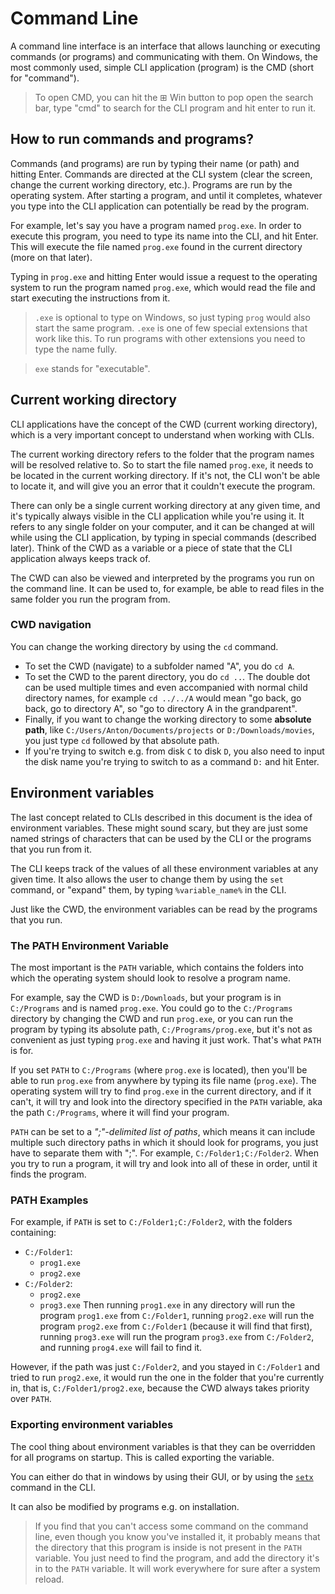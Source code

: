 # Command Line

A command line interface is an interface that allows launching or executing commands (or programs)
and communicating with them.
On Windows, the most commonly used, simple CLI application (program) is the CMD (short for "command").

> To open CMD, you can hit the ⊞ Win button to pop open the search bar, 
> type "cmd" to search for the CLI program and hit enter to run it.

## How to run commands and programs?

Commands (and programs) are run by typing their name (or path) and hitting Enter.
Commands are directed at the CLI system (clear the screen, change the current working directory, etc.).
Programs are run by the operating system.
After starting a program, and until it completes,
whatever you type into the CLI application can potentially be read by the program.

For example, let's say you have a program named `prog.exe`.
In order to execute this program, you need to type its name into the CLI, and hit Enter. 
This will execute the file named `prog.exe` found in the current directory (more on that later).

Typing in `prog.exe` and hitting Enter would issue a request to the operating system to run the program named `prog.exe`,
which would read the file and start executing the instructions from it.

> `.exe` is optional to type on Windows, so just typing `prog` would also start the same program.
> `.exe` is one of few special extensions that work like this.
> To run programs with other extensions you need to type the name fully.

> `exe` stands for "executable".

## Current working directory

CLI applications have the concept of the CWD (current working directory), 
which is a very important concept to understand when working with CLIs.

The current working directory refers to the folder that the program names will be resolved relative to.
So to start the file named `prog.exe`, it needs to be located in the current working directory.
If it's not, the CLI won't be able to locate it, and will give you an error that it couldn't execute the program.

There can only be a single current working directory at any given time, and it's typically always visible 
in the CLI application while you're using it.
It refers to any single folder on your computer, and it can be changed at will while using the CLI application,
by typing in special commands (described later).
Think of the CWD as a variable or a piece of state that the CLI application always keeps track of.

The CWD can also be viewed and interpreted by the programs you run on the command line.
It can be used to, for example, be able to read files in the same folder you run the program from.

### CWD navigation

You can change the working directory by using the `cd` command.
- To set the CWD (navigate) to a subfolder named "A", you do `cd A`.
- To set the CWD to the parent directory, you do `cd ..`.
  The double dot can be used multiple times and even accompanied with normal child directory names, for example `cd ../../A` would mean "go back, go back, go to directory A", so "go to directory A in the grandparent".
- Finally, if you want to change the working directory to some **absolute path**, 
  like `C:/Users/Anton/Documents/projects` or `D:/Downloads/movies`, 
  you just type `cd` followed by that absolute path.
- If you're trying to switch e.g. from disk `C` to disk `D`, 
  you also need to input the disk name you're trying to switch to as a command `D:` and hit Enter.

## Environment variables

The last concept related to CLIs described in this document is the idea of environment variables.
These might sound scary, but they are just some named strings of characters
that can be used by the CLI or the programs that you run from it.

The CLI keeps track of the values of all these environment variables at any given time.
It also allows the user to change them by using the `set` command, or "expand" them, 
by typing `%variable_name%` in the CLI.

Just like the CWD, the environment variables can be read by the programs that you run.

### The PATH Environment Variable

The most important is the `PATH` variable, which contains the folders 
into which the operating system should look to resolve a program name.

For example, say the CWD is `D:/Downloads`, but your program is in `C:/Programs` and is named `prog.exe`.
You could go to the `C:/Programs` directory by changing the CWD and run `prog.exe`,
or you can run the program by typing its absolute path, `C:/Programs/prog.exe`,
but it's not as convenient as just typing `prog.exe` and having it just work.
That's what `PATH` is for.

If you set `PATH` to `C:/Programs` (where `prog.exe` is located),
then you'll be able to run `prog.exe` from anywhere by typing its file name (`prog.exe`).
The operating system will try to find `prog.exe` in the current directory, 
and if it can't, it will try and look into the directory specified in the `PATH` variable,
aka the path `C:/Programs`, where it will find your program.

`PATH` can be set to a *";"-delimited list of paths*,
which means it can include multiple such directory paths in which it should look for programs,
you just have to separate them with ";".
For example, `C:/Folder1;C:/Folder2`.
When you try to run a program, it will try and look into all of these in order, until it finds the program.

### PATH Examples

For example, if `PATH` is set to `C:/Folder1;C:/Folder2`, with the folders containing:
- `C:/Folder1`:
  - `prog1.exe`
  - `prog2.exe`
- `C:/Folder2`:
  - `prog2.exe`
  - `prog3.exe`
Then running `prog1.exe` in any directory will run the program `prog1.exe` from `C:/Folder1`,
running `prog2.exe` will run the program `prog2.exe` from `C:/Folder1` (because it will find that first),
running `prog3.exe` will run the program `prog3.exe` from `C:/Folder2`,
and running `prog4.exe` will fail to find it.

However, if the path was just `C:/Folder2`, and you stayed in `C:/Folder1` and tried to run `prog2.exe`,
it would run the one in the folder that you're currently in, that is, `C:/Folder1/prog2.exe`,
because the CWD always takes priority over `PATH`.

### Exporting environment variables

The cool thing about environment variables is that they can be overridden for all programs on startup.
This is called exporting the variable.

You can either do that in windows by using their GUI, or by using the
[`setx`](https://learn.microsoft.com/en-us/windows-server/administration/windows-commands/setx) command in the CLI.

It can also be modified by programs e.g. on installation.

> If you find that you can't access some command on the command line, even though you know you've installed it,
> it probably means that the directory that this program is inside is not present in the `PATH` variable.
> You just need to find the program, and add the directory it's in to the `PATH` variable.
> It will work everywhere for sure after a system reload.